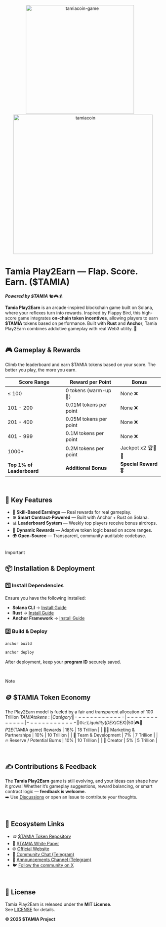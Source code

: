 <div align="center"><img src="https://github.com/user-attachments/assets/318fae13-5f23-4b8b-8136-9fa4cd4d819e" alt="tamiacoin-game" width=350>&ensp;&ensp;&ensp;<img src="https://github.com/user-attachments/assets/605d52e0-dfb7-4096-ae0f-54990648bcf2" alt="tamiacoin" width=450/></div>

# Tamia Play2Earn — Flap. Score. Earn. ($TAMIA) 
***Powered by $TAMIA*** 🐿️🎮💰

**Tamia Play2Earn** is an arcade-inspired blockchain game built on Solana, where your reflexes turn into rewards. Inspired by Flappy Bird, this high-score game integrates **on-chain token incentives**, allowing players to earn **$TAMIA** tokens based on performance.
Built with **Rust** and **Anchor**, Tamia Play2Earn combines addictive gameplay with real Web3 utility. 🚀
<br><br>

## 🎮 Gameplay & Rewards
Climb the leaderboard and earn $TAMIA tokens based on your score. The better you play, the more you earn.

| Score Range  | Reward per Point | Bonus |
| ------------- | ------------- | ------------- |
| ≤ 100 | 0 tokens (warm-up 🏁) | None ❌ |
| 101 - 200 | 0.01M tokens per point | None ❌ |
| 201 - 400 | 0.05M tokens per point | None ❌ |
| 401 - 999 | 0.1M tokens per point | None ❌ |
| 1000+ | 0.2M tokens per point | Jackpot x2 🏆🎰🤑 |
| **Top 1% of Leaderboard** | **Additional Bonus** | **Special Reward 🎖️** |
<br>

## 🚀 Key Features
- 🎯 **Skill-Based Earnings** — Real rewards for real gameplay.
- ⚙️ **Smart Contract-Powered** — Built with Anchor + Rust on Solana.
- 📊 **Leaderboard System** — Weekly top players receive bonus airdrops.
- 🔄 **Dynamic Rewards** — Adaptive token logic based on score ranges.
- 🌍 **Open-Source** — Transparent, community-auditable codebase.
<br><br> 

>[!IMPORTANT]  
>## 📦 Installation & Deployment
>### 1️⃣ Install Dependencies
>Ensure you have the following installed:
>- **Solana CLI** → [Install Guide](https://docs.solana.com/cli/install-solana-cli-tools)
>- **Rust** → [Install Guide](https://www.rust-lang.org/learn/get-started)
>- **Anchor Framework** → [Install Guide](https://project-serum.github.io/anchor/getting->started/installation.html)
>### 2️⃣ Build & Deploy
>```bash
>anchor build
>```
>```bash 
>anchor deploy
>```
>After deployment, keep your **program ID** securely saved.
<br>

>[!NOTE]
>## 🪙 $TAMIA Token Economy
>The Play2Earn model is fueled by a fair and transparent allocation of 100 Trillion $TAMIA tokens:
> | Catégory  | % of Supply | Amount (Tokens) |
> | ------------- | ------------- | ------------- |
> | 🌐📈 Liquidity (DEX/CEX) | 50% | 50 Trillion |
> | 🎮🎁 P2E ($TAMIA game) Rewards | 18% | 18 Trillion |
> | 📢🤝 Marketing & Partnerships | 10% | 10 Trillion |
> | 👥 Team & Development | 7% | 7 Trillion |
> | 🔥 Reserve / Potential Burns | 10% | 10 Trillion |
> | 👤 Creator | 5% | 5 Trillion |

<br>

## ✍️ Contributions & Feedback
The **Tamia Play2Earn** game is still evolving, and your ideas can shape how it grows!
Whether it’s gameplay suggestions, reward balancing, or smart contract logic — **feedback is welcome.** <br>
➡️ Use [Discussions](https://github.com/TamiaCoin/Tamia_Play2Earn/discussions) or open an Issue to contribute your thoughts.

<br>

## 🔗 Ecosystem Links
- 🪙 [$TAMIA Token Repository](https://github.com/TamiaCoin/Tamia_token)
- 📄 [$TAMIA White Paper](https://github.com/TamiaCoin/WhitePaper)
- 🌐 [Official Website](https://tamia.club)
- 💬 [Community Chat (Telegram)](https://t.me/TamiaCoinCommunity)
- 📢 [Announcements Channel (Telegram)](https://t.me/TamiaCoin)
- 🐦 [Follow the community on X](https://twitter.com/TamiaCoin)

<br>

## 📝 License

Tamia Play2Earn is released under the **MIT License.**<br>
See [LICENSE](https://github.com/TamiaCoin/Tamia_Play2Earn/blob/main/LICENSE) for details.

**© 2025 $TAMIA Project**
